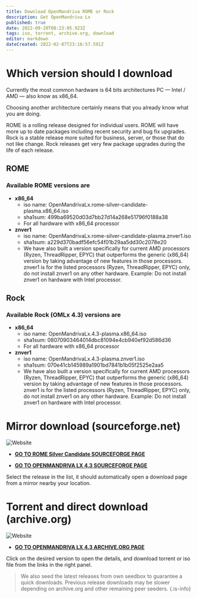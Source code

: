 ```yaml
---
title: Download OpenMandriva ROME or Rock
description: Get OpenMandriva Lx
published: true
date: 2022-09-20T08:23:05.923Z
tags: iso, torrent, archive.org, download
editor: markdown
dateCreated: 2022-02-07T23:16:57.591Z
---
```


# Which version should I download

Currently the most common hardware is 64 bits architectures PC — Intel / AMD — also know as x86\_64. 

Choosing another architecture certainly means that you already know what you are doing.

ROME is a rolling release designed for individual users. ROME will have more up to date packages including recent security and bug fix upgrades.
Rock is a stable release more suited for business, server, or those that do not like change. Rock releases get very few package upgrades during the life of each release.


## ROME
### Available ROME versions are

- **x86_64**
  - iso name: OpenMandrivaLx.rome-silver-candidate-plasma.x86_64.iso
  - sha1sum: 499ba69520d03d7bb27d14a268e51796f0188a38
  - For all hardware with x86_64 processor
- **znver1**
  - iso name: OpenMandrivaLx.rome-silver-candidate-plasma.znver1.iso
  - sha1sum: a229d370badf56efc54f01b29aa5dd30c2078e20
  - We have also built a version specifically for current AMD processors
(Ryzen, ThreadRipper, EPYC) that outperforms the generic (x86_64) version by taking
advantage of new features in those processors. znver1 is for the listed processors (Ryzen, ThreadRipper, EPYC) 
only, do not install znver1 on any other hardware. Example: Do not install znver1 on hardware with Intel processor. 

## Rock
### Available Rock (OMLx 4.3) versions are

- **x86_64**
  - iso name: OpenMandrivaLx.4.3-plasma.x86_64.iso
  - sha1sum: 08070903464014dbc81094e4cb940ef92d586d36
  - For all hardware with x86_64 processor
- **znver1**
  - iso name: OpenMandrivaLx.4.3-plasma.znver1.iso
  - sha1sum: 070e41cb145989a1901bd7841b1b05f2525e2aa5
  - We have also built a version specifically for current AMD processors
(Ryzen, ThreadRipper, EPYC) that outperforms the generic (x86_64) version by taking
advantage of new features in those processors. znver1 is for the listed processors (Ryzen, ThreadRipper, EPYC) 
only, do not install znver1 on any other hardware. Example: Do not install znver1 on hardware with Intel processor. 

# Mirror download (sourceforge.net)

![Website](https://img.shields.io/website?label=SourceForge%20Status&url=https%3A%2F%2Fsourceforge.net)

-  [**GO TO ROME Silver Candidate SOURCEFORGE PAGE**](https://sourceforge.net/projects/openmandriva/files/release/5.0/ROME-Silver-Candidate/)

- [**GO TO OPENMANDRIVA LX 4.3 SOURCEFORGE PAGE**](https://sourceforge.net/projects/openmandriva/files/release/4.3/Final/)

Select the release in the list, it should automatically open a download page from a mirror nearby your location.

# Torrent and direct download (archive.org) 


![Website](https://img.shields.io/website?label=Archive.org%20Status&url=https%3A%2F%2Farchive.org)

- [**GO TO OPENMANDRIVA LX 4.3 ARCHIVE.ORG PAGE**](https://archive.org/search.php?query=subject%3A%22OpenMandriva+Lx+4.3%22)

Click on the desired version to open the details, and download torrent or iso file from the links in the right panel.

> We also seed the latest releases from own seedbox to guarantee a quick downloads. Previous release downloads may be slower depending on archive.org and other remaining peer seeders.
{.is-info}
